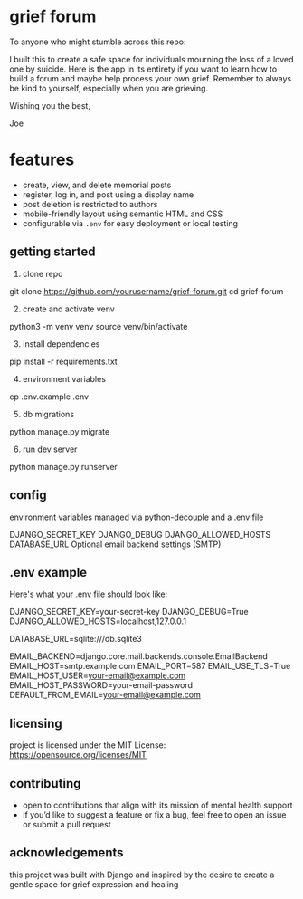 # grief forum 
To anyone who might stumble across this repo:

I built this to create a safe space for individuals mourning the loss of a loved one 
by suicide. Here is the app in its entirety if you want to learn how to build a forum 
and maybe help process your own grief. Remember to always be kind to yourself, especially 
when you are grieving. 

Wishing you the best, 

Joe 

# features 
- create, view, and delete memorial posts
- register, log in, and post using a display name
- post deletion is restricted to authors
- mobile-friendly layout using semantic HTML and CSS
- configurable via `.env` for easy deployment or local testing

## getting started 

1. clone repo 

git clone https://github.com/yourusername/grief-forum.git
cd grief-forum

2. create and activate venv 

python3 -m venv venv
source venv/bin/activate

3. install dependencies 

pip install -r requirements.txt

4. environment variables 

cp .env.example .env

5. db migrations 

python manage.py migrate

6. run dev server

python manage.py runserver

## config 

environment variables managed via python-decouple and a .env file

DJANGO_SECRET_KEY
DJANGO_DEBUG
DJANGO_ALLOWED_HOSTS
DATABASE_URL
Optional email backend settings (SMTP)

## .env example 
Here's what your .env file should look like:

DJANGO_SECRET_KEY=your-secret-key
DJANGO_DEBUG=True
DJANGO_ALLOWED_HOSTS=localhost,127.0.0.1

DATABASE_URL=sqlite:///db.sqlite3

EMAIL_BACKEND=django.core.mail.backends.console.EmailBackend
EMAIL_HOST=smtp.example.com
EMAIL_PORT=587
EMAIL_USE_TLS=True
EMAIL_HOST_USER=your-email@example.com
EMAIL_HOST_PASSWORD=your-email-password
DEFAULT_FROM_EMAIL=your-email@example.com

## licensing 
project is licensed under the MIT License: https://opensource.org/licenses/MIT 

## contributing
- open to contributions that align with its mission of mental health support
- if you’d like to suggest a feature or fix a bug, feel free to open an issue or submit a 
  pull request

## acknowledgements
this project was built with Django and inspired by the desire to create a gentle space for grief expression and healing